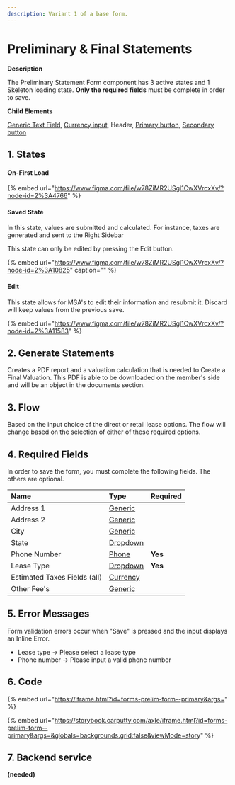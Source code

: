 ```yaml
---
description: Variant 1 of a base form.
---
```


# Preliminary & Final Statements

**Description**

The Preliminary Statement Form component has 3 active states and 1 Skeleton loading state. **Only the required fields** must be complete in order to save.

**Child Elements**

[Generic Text Field](), [Currency input](../input/currency-input.md), Header, [Primary button](../button/), [Secondary button](../button/secondary-button.md)

## 1. States

#### On-First Load

{% embed url="https://www.figma.com/file/w78ZiMR2USgl1CwXVrcxXv/?node-id=2%3A4766" %}

#### Saved State 

In this state, values are submitted and calculated. For instance, taxes are generated and sent to the Right Sidebar

 This state can only be edited by pressing the Edit button.

{% embed url="https://www.figma.com/file/w78ZiMR2USgl1CwXVrcxXv/?node-id=2%3A10825" caption="" %}

#### Edit

This state allows for MSA's to edit their information and resubmit it. Discard will keep values from the previous save.

{% embed url="https://www.figma.com/file/w78ZiMR2USgl1CwXVrcxXv/?node-id=2%3A11583" %}

## 2. Generate Statements

Creates a PDF report and a valuation calculation that is needed to Create a Final Valuation. This PDF is able to be downloaded on the member's side and will be an object in the documents section.

## 3. Flow

Based on the input choice of the direct or retail lease options. The flow will change based on the selection of either of these required options.

## 4. Required Fields

In order to save the form, you must complete the following fields. The others are optional.

| Name | Type | Required |
| :--- | :--- | :--- |
| Address 1 | [Generic]() |  |
| Address 2 | [Generic]() |  |
| City | [Generic]() |  |
| State | [Dropdown](../dropdown.md) |  |
|  Phone Number | [Phone](../input/phone-number.md) | **Yes** |
|  Lease Type | [Dropdown](../dropdown.md) | **Yes** |
| Estimated Taxes Fields \(all\) | [Currency](../input/currency-input.md) |  |
| Other Fee's | [Generic]() |  |

## 5. Error Messages

Form validation errors occur when "Save" is pressed and the input displays an Inline Error. 

* Lease type -&gt; Please select a lease type
* Phone number -&gt; Please input a valid phone number

## 6. Code

{% embed url="https://iframe.html?id=forms-prelim-form--primary&args=" %}

{% embed url="https://storybook.carputty.com/axle/iframe.html?id=forms-prelim-form--primary&args=&globals=backgrounds.grid:false&viewMode=story" %}

## 7. Backend service



**\(needed\)**



